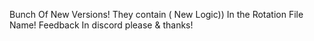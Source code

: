 Bunch Of New Versions! They contain ( New Logic)) In the Rotation File Name! Feedback In discord please & thanks!